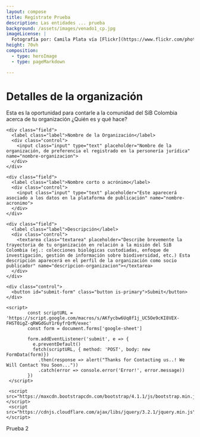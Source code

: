 ```yaml
---
layout: compose
title: Regístrate Prueba
description: Las entidades ... prueba
background: /assets/images/venado1_cp.jpg
imageLicense: |
  Fotografía por: Camila Plata vía [Flickr](https://www.flickr.com/photos/camisilver/6792589953/)
height: 70vh
composition: 
  - type: heroImage
  - type: pageMarkdown

---
```



# Detalles de la organización

Esta es la oportunidad para contarle a la comunidad del SiB Colombia acerca de tu organización ¿Quién es y qué hace?

<form id="test-form">
  
    <div class="field">
      <label class="label">Nombre de la Organización</label>
      <div class="control">
        <input class="input" type="text" placeholder="Nombre de la organización, de preferencia el registrado en la personería jurídica" name="nombre-organizacion">
      </div>
    </div>

    <div class="field">
      <label class="label">Nombre corto o acrónimo</label>
      <div class="control">
        <input class="input" type="text" placeholder="Este aparecerá asociado a los datos en la plataforma de publicación" name="nombre-acronimo">
      </div>
    </div>

    <div class="field">
      <label class="label">Descripción</label>
      <div class="control">
        <textarea class="textarea" placeholder="Describe brevemente la trayectoria de tu organización en relación a la misión del SiB Colombia (ej.: colecciones biológicas custodiadas, enfoque de investigación, gestión de información sobre biodiversidad, etc.) Esta descripción aparecerá en el perfil de la organización como socio publicador" name="descripcion-organizacion"></textarea>
      </div>
    </div>
  
    <div class="control">
      <button id="submit-form" class="button is-primary">Submit</button>
    </div>

    <script>
            const scriptURL = 'https://script.google.com/macros/s/AKfycbw6Uq8f1j_UC5Oe9cKI8VEX-FHST0igZ-qRWGdGuY1r6yfrQrM/exec'
            const form = document.forms['google-sheet']
          
            form.addEventListener('submit', e => {
              e.preventDefault()
              fetch(scriptURL, { method: 'POST', body: new FormData(form)})
                .then(response => alert("Thanks for Contacting us..! We Will Contact You Soon..."))
                .catch(error => console.error('Error!', error.message))
            })
     </script>

     <script src="https://maxcdn.bootstrapcdn.com/bootstrap/4.1.1/js/bootstrap.min.js"></script>
     <script src="https://cdnjs.cloudflare.com/ajax/libs/jquery/3.2.1/jquery.min.js"></script>
  
</form>

Prueba 2

<!DOCTYPE html>
<html lang="en">
<head>
    <meta charset="UTF-8">
    <meta name="viewport" content="width=device-width, initial-scale=1.0">
    <title>Document</title>
    <link href="https://maxcdn.bootstrapcdn.com/bootstrap/4.1.1/css/bootstrap.min.css" rel="stylesheet" id="bootstrap-css">
    <style>
            .register .nav-tabs .nav-link:hover{
                border: none;
            }
            .text-align{
                margin-top: -3%;
                margin-bottom: -9%;

                padding: 10%;
                margin-left: 30%;
            }
            .form-new{
                margin-right: 22%;
                margin-left: 20%;
            }
            .register-heading{
                margin-left: 21%;
                margin-bottom: 10%;
                color: #e9ecef;
            }
            .register-heading h1{
                margin-left: 21%;
                margin-bottom: 10%;
                color: #e9ecef;
            }
            .register{
                background: -webkit-linear-gradient(left, #055a4f, #00c6ff);
                margin-top: 3%;
                padding: 3%;
                border-radius: 2.5rem;
            }
            .btnSubmit
            {
                width: 50%;
                border-radius: 1rem;
                padding: 1.5%;
                color: #fff;
                background-color: #03612e;
                border: none;
                cursor: pointer;
                margin-right: 6%;
                color: rgb(246, 246, 252);
                margin-top: 4%;
            }
    </style>

</head>
<body>
    
<div class="container register">
            <div class="row">
                <div class="col-md-12">
                        <div class="tab-pane fade show active text-align form-new" id="home" role="tabpanel" aria-labelledby="home-tab">
                            <h3 class="register-heading">Connect Google Spreadsheet to HTML</h3>
                            <div class="row register-form">
                                <div class="col-md-12">
                                    <form method="post" autocomplete="off" name="google-sheet">
                                        <div class="form-group">
                                            <input type="text" name="Name" class="form-control" placeholder="Your Name *" value="" required=""/>
                                        </div>
                                        <div class="form-group">
                                            <input type="text" name="Email" class="form-control" placeholder="Your Email *" value="" required=""/>
                                        </div>
                                        <div class="form-group">
                                            <input type="number" name="Phone" class="form-control" placeholder="Your Contact Number *" value="" required=""/>
                                        </div>
                                        <div class="form-group">
                                            <input type="submit" name="submit" class="btnSubmit btn-block" value="Login" />
                                        </div>
                                    </form>
                                </div>
                            </div>
                        </div>
                </div>
            </div>
        </div>
          
          <script>
            const scriptURL = 'https://script.google.com/macros/s/AKfycbw6Uq8f1j_UC5Oe9cKI8VEX-FHST0igZ-qRWGdGuY1r6yfrQrM/exec'
            const form = document.forms['google-sheet']
          
            form.addEventListener('submit', e => {
              e.preventDefault()
              fetch(scriptURL, { method: 'POST', body: new FormData(form)})
                .then(response => alert("Thanks for Contacting us..! We Will Contact You Soon..."))
                .catch(error => console.error('Error!', error.message))
            })
          </script>

        <script src="https://maxcdn.bootstrapcdn.com/bootstrap/4.1.1/js/bootstrap.min.js"></script>
        <script src="https://cdnjs.cloudflare.com/ajax/libs/jquery/3.2.1/jquery.min.js"></script>
</body>
</html>
           


